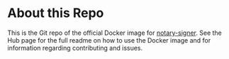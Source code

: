 # About this Repo

This is the Git repo of the official Docker image for
[notary-signer](https://registry.hub.docker.com/_/notary-signer/).
See the Hub page for the full readme on how to use the Docker image and for information
regarding contributing and issues.
